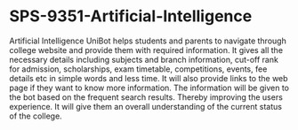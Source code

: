 # SPS-9351-Artificial-Intelligence
Artificial Intelligence
UniBot helps students and parents to navigate through college website and provide them with required information. 
It gives all the necessary details including subjects and branch information, cut-off rank for admission, scholarships, exam timetable, competitions, events, fee details etc
in simple words and less time. It will also provide links to the web page if they want to know more information.
The information will be given to the bot based on the frequent search results. Thereby improving the users experience.
It will give them an overall understanding of the current status of the college.
